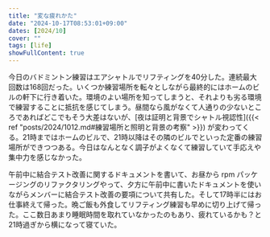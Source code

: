 ```yaml
---
title: "変な疲れかた"
date: "2024-10-17T08:53:01+09:00"
dates: [2024/10]
cover: ""
tags: [life]
showFullContent: true
---
```


今日のバドミントン練習はエアシャトルでリフティングを40分した。連続最大回数は168回だった。いくつか練習場所を転々としながら最終的にはホームのビルの軒下に行き着いた。環境のよい場所を知ってしまうと、それよりも劣る環境で練習することに抵抗を感じてしまう。昼間なら風がなくて人通りの少ないところであればどこでもそう大差はないが、[夜は証明と背景でシャトル視認性]({{< ref "posts/2024/1012.md#練習場所と照明と背景の考察" >}}) が変わってくる。21時まではホームのビルで、21時以降はその隣のビルでといった定番の練習場所ができつつある。今日はなんとなく調子がよくなくて練習していて手応えや集中力を感じなかった。

午前中に結合テスト改善に関するドキュメントを書いて、お昼から rpm パッケージングのリファクタリングやって、夕方に午前中に書いたドキュメントを使いながらメンバーに結合テスト改善の要項について共有した。そして17時半にはお仕事終えて帰った。晩ご飯も外食してリフティング練習も早めに切り上げて帰った。ここ数日あまり睡眠時間を取れていなかったのもあり、疲れているかも？と21時過ぎから横になって寝ていた。
